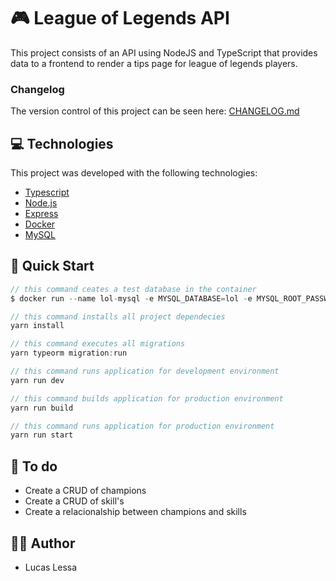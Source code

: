 # 🎮 League of Legends API
This project consists of an API using NodeJS and TypeScript that provides data to a frontend to render a tips page for league of legends players.

### Changelog
The version control of this project can be seen here: [CHANGELOG.md](changelog.md)

## 💻 Technologies
This project was developed with the following technologies:

- [Typescript](https://www.typescriptlang.org/)
- [Node.js](https://nodejs.org/en/)
- [Express](https://expressjs.com/pt-br/)
- [Docker](https://www.docker.com/)
- [MySQL](https://www.mysql.com/)

## 🏁 Quick Start
``` js
// this command ceates a test database in the container
$ docker run --name lol-mysql -e MYSQL_DATABASE=lol -e MYSQL_ROOT_PASSWORD=password -p 3306:3306 -d mysql:latest

// this command installs all project dependecies 
yarn install

// this command executes all migrations
yarn typeorm migration:run

// this command runs application for development environment
yarn run dev

// this command builds application for production environment
yarn run build

// this command runs application for production environment
yarn run start
```

## 🚀 To do
- Create a CRUD of champions
- Create a CRUD of skill's
- Create a relacionalship between champions and skills

## 🧑‍💻 Author
- Lucas Lessa